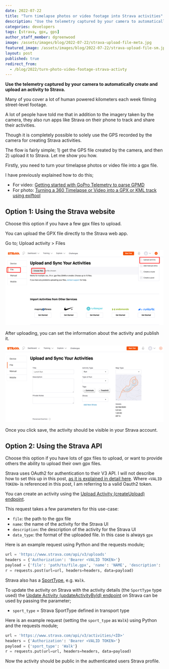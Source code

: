 ```yaml
---
date: 2022-07-22
title: "Turn timelapse photos or video footage into Strava activities"
description: "Use the telemetry captured by your camera to automatically create and upload an activity to Strava."
categories: developers
tags: [strava, gpx, gps]
author_staff_member: dgreenwood
image: /assets/images/blog/2022-07-22/strava-upload-file-meta.jpg
featured_image: /assets/images/blog/2022-07-22/strava-upload-file-sm.jpg
layout: post
published: true
redirect_from:
  - /blog/2022/turn-photo-video-footage-strava-activty
---
```


**Use the telemetry captured by your camera to automatically create and upload an activity to Strava.**

Many of you cover a lot of human powered kilometers each week filming street-level footage.

A lot of people have told me that in addition to the imagery taken by the camera, they also run apps like Strava on their phone to track and share their activities.

Though it is completely possible to solely use the GPS recorded by the camera for creating Strava activities.

The flow is fairly simple; 1) get the GPS file created by the camera, and then 2) upload it to Strava. Let me show you how.

Firstly, you need to turn your timelapse photos or video file into a gpx file.

I have previously explained how to do this;

* For video: [Getting started with GoPro Telemetry to parse GPMD](/blog/gopro-telemetry-exporter-getting-started)
* For photo:  [Turning a 360 Timelapse or Video into a GPX or KML track using exiftool](/blog/extracting-gps-track-from-360-timelapse-video)

## Option 1: Using the Strava website

Choose this option if you have a few gpx files to upload.

You can upload the GPX file directly to the Strava web app.

Go to; Upload activity > Files

<img class="img-fluid" src="/assets/images/blog/2022-07-22/strava-upload-file.png" alt="Strava web gpx file upload" title="Strava web gpx file upload" />

After uploading, you can set the information about the activity and publish it.

<img class="img-fluid" src="/assets/images/blog/2022-07-22/strava-set-activity.png" alt="Strava web gpx set activity" title="Strava web gpx set activity" />

Once you click save, the activity should be visible in your Strava account.

## Option 2: Using the Strava API

Choose this option if you have lots of gpx files to upload, or want to provide others the ability to upload their own gpx files.

Strava uses OAuth2 for authentication to their V3 API. I will not describe how to set this up in this post, [as it is explained in detail here](https://developers.strava.com/docs/authentication/). Where `<VALID TOKEN>` is referenced in this post, I am referring to a valid Oauth2 token.

You can create an activity using the [Upload Activity (createUpload) endpoint](https://developers.strava.com/docs/reference/#api-Uploads-createUpload).

This request takes a few parameters for this use-case:

* `file`: the path to the gpx file
* `name`: the name of the activity for the Strava UI
* `description`: the description of the activity for the Strava UI
* `data_type`: the format of the uploaded file. In this case is always `gpx`

Here is an example request using Python and the requests module;

```python
url = 'https://www.strava.com/api/v3/uploads'
headers = {'Authorization': 'Bearer <VALID TOKEN>'}
payload = {'file': 'path/to/file.gpx', 'name': 'NAME', 'description': 'DESCRIPTION', 'data_type': 'gpx'}
r = requests.post(url=url, headers=headers, data=payload)
```

Strava also has a [SportType](https://developers.strava.com/docs/reference/#api-models-SportType), e.g. `Walk`.

To update the activity on Strava with the activity details (the `SportType` type used) the [Update Activity (updateActivityById) endpoint](https://developers.strava.com/docs/reference/#api-Activities-updateActivityById) on Strava can be used by passing the parameter;

* `sport_type` = Strava SportType defined in transport type

Here is an example request (setting the `sport_type` as `Walk`) using Python and the requests module;

```python
url = 'https://www.strava.com/api/v3/activities/<ID>'
headers = {'Authorization': 'Bearer <VALID TOKEN>'}
payload = {'sport_type': 'Walk'}
r = requests.put(url=url, headers=headers, data=payload)
```

Now the activity should be public in the authenticated users Strava profile.